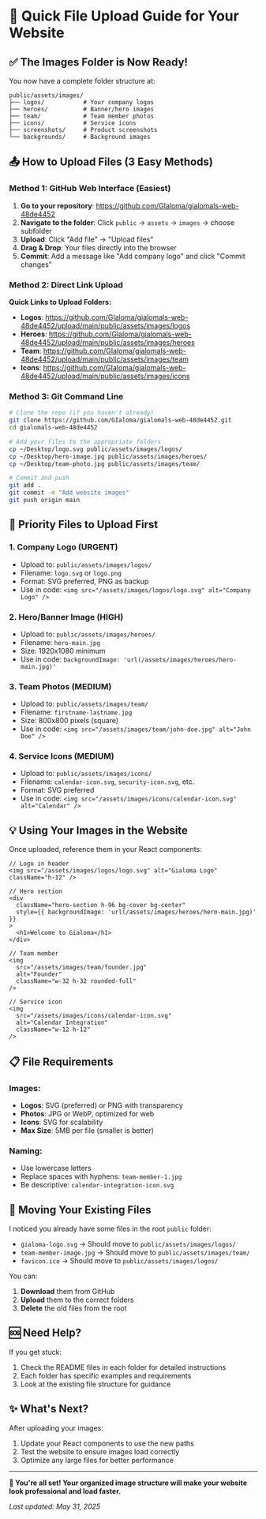 # 🚀 Quick File Upload Guide for Your Website

## ✅ **The Images Folder is Now Ready!**

You now have a complete folder structure at:
```
public/assets/images/
├── logos/           # Your company logos
├── heroes/          # Banner/hero images  
├── team/            # Team member photos
├── icons/           # Service icons
├── screenshots/     # Product screenshots
└── backgrounds/     # Background images
```

## 📤 **How to Upload Files (3 Easy Methods)**

### Method 1: GitHub Web Interface (Easiest)
1. **Go to your repository**: https://github.com/GIaloma/gialomals-web-48de4452
2. **Navigate to the folder**: Click `public` → `assets` → `images` → choose subfolder
3. **Upload**: Click "Add file" → "Upload files"
4. **Drag & Drop**: Your files directly into the browser
5. **Commit**: Add a message like "Add company logo" and click "Commit changes"

### Method 2: Direct Link Upload
**Quick Links to Upload Folders:**
- **Logos**: https://github.com/GIaloma/gialomals-web-48de4452/upload/main/public/assets/images/logos
- **Heroes**: https://github.com/GIaloma/gialomals-web-48de4452/upload/main/public/assets/images/heroes
- **Team**: https://github.com/GIaloma/gialomals-web-48de4452/upload/main/public/assets/images/team
- **Icons**: https://github.com/GIaloma/gialomals-web-48de4452/upload/main/public/assets/images/icons

### Method 3: Git Command Line
```bash
# Clone the repo (if you haven't already)
git clone https://github.com/GIaloma/gialomals-web-48de4452.git
cd gialomals-web-48de4452

# Add your files to the appropriate folders
cp ~/Desktop/logo.svg public/assets/images/logos/
cp ~/Desktop/hero-image.jpg public/assets/images/heroes/
cp ~/Desktop/team-photo.jpg public/assets/images/team/

# Commit and push
git add .
git commit -m "Add website images"
git push origin main
```

## 🎯 **Priority Files to Upload First**

### 1. **Company Logo** (URGENT)
- Upload to: `public/assets/images/logos/`
- Filename: `logo.svg` or `logo.png`
- Format: SVG preferred, PNG as backup
- Use in code: `<img src="/assets/images/logos/logo.svg" alt="Company Logo" />`

### 2. **Hero/Banner Image** (HIGH)
- Upload to: `public/assets/images/heroes/`
- Filename: `hero-main.jpg`
- Size: 1920x1080 minimum
- Use in code: `backgroundImage: 'url(/assets/images/heroes/hero-main.jpg)'`

### 3. **Team Photos** (MEDIUM)
- Upload to: `public/assets/images/team/`
- Filename: `firstname-lastname.jpg`
- Size: 800x800 pixels (square)
- Use in code: `<img src="/assets/images/team/john-doe.jpg" alt="John Doe" />`

### 4. **Service Icons** (MEDIUM)
- Upload to: `public/assets/images/icons/`
- Filename: `calendar-icon.svg`, `security-icon.svg`, etc.
- Format: SVG preferred
- Use in code: `<img src="/assets/images/icons/calendar-icon.svg" alt="Calendar" />`

## 💡 **Using Your Images in the Website**

Once uploaded, reference them in your React components:

```tsx
// Logo in header
<img src="/assets/images/logos/logo.svg" alt="Gialoma Logo" className="h-12" />

// Hero section
<div 
  className="hero-section h-96 bg-cover bg-center"
  style={{ backgroundImage: 'url(/assets/images/heroes/hero-main.jpg)' }}
>
  <h1>Welcome to Gialoma</h1>
</div>

// Team member
<img 
  src="/assets/images/team/founder.jpg" 
  alt="Founder" 
  className="w-32 h-32 rounded-full"
/>

// Service icon
<img 
  src="/assets/images/icons/calendar-icon.svg" 
  alt="Calendar Integration" 
  className="w-12 h-12"
/>
```

## 📋 **File Requirements**

### **Images:**
- **Logos**: SVG (preferred) or PNG with transparency
- **Photos**: JPG or WebP, optimized for web
- **Icons**: SVG for scalability
- **Max Size**: 5MB per file (smaller is better)

### **Naming:**
- Use lowercase letters
- Replace spaces with hyphens: `team-member-1.jpg`
- Be descriptive: `calendar-integration-icon.svg`

## 🔧 **Moving Your Existing Files**

I noticed you already have some files in the root `public` folder:
- `gialoma-logo.svg` → Should move to `public/assets/images/logos/`
- `team-member-image.jpg` → Should move to `public/assets/images/team/`
- `favicon.ico` → Should move to `public/assets/images/logos/`

You can:
1. **Download** them from GitHub
2. **Upload** them to the correct folders
3. **Delete** the old files from the root

## 🆘 **Need Help?**

If you get stuck:
1. Check the README files in each folder for detailed instructions
2. Each folder has specific examples and requirements
3. Look at the existing file structure for guidance

## ✨ **What's Next?**

After uploading your images:
1. Update your React components to use the new paths
2. Test the website to ensure images load correctly
3. Optimize any large files for better performance

---

**🎉 You're all set! Your organized image structure will make your website look professional and load faster.**

*Last updated: May 31, 2025*
